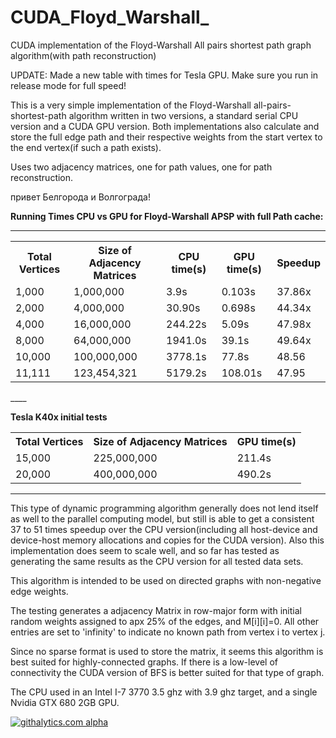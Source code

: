 CUDA_Floyd_Warshall_
====================

CUDA implementation of the Floyd-Warshall All pairs shortest path graph algorithm(with path reconstruction)

UPDATE:  Made a new table with times for Tesla GPU. Make sure you run in release mode for full speed!

This is a very simple implementation of the Floyd-Warshall all-pairs-shortest-path algorithm written in two versions,
a standard serial CPU version and a CUDA GPU version. Both implementations also calculate and store the full edge 
path and their respective weights from the start vertex to the end vertex(if such a path exists).

Uses two adjacency matrices, one for path values, one for path reconstruction.

привет Белгорода и Волгограда!

<b>Running Times CPU vs GPU for Floyd-Warshall APSP with full Path cache:</b>

___________________________

<table>
  <tr>
    <th>Total Vertices</th><th>Size of Adjacency Matrices</th><th>CPU time(s)</th><th>GPU time(s)</th><th>Speedup</th>
  </tr>
  <tr>
    <td> 1,000</td><td> 1,000,000 </td><td> 3.9s</td><td> 0.103s </td><td> 37.86x</td>
  </tr>
  <tr>
    <td> 2,000</td><td> 4,000,000 </td><td> 30.90s</td><td> 0.698s </td><td> 44.34x</td>
  </tr>
  <tr>
    <td> 4,000</td><td> 16,000,000 </td><td> 244.22s</td><td> 5.09s </td><td> 47.98x</td>
  </tr>
  <tr>
    <td> 8,000</td><td> 64,000,000 </td><td> 1941.0s</td><td> 39.1s </td><td>49.64x</td>
  </tr
  <tr>
    <td> 10,000</td><td> 100,000,000 </td><td> 3778.1s</td><td> 77.8s </td><td> 48.56</td>
  </tr>
  <tr>
    <td> 11,111</td><td> 123,454,321 </td><td> 5179.2s</td><td> 108.01s </td><td> 47.95</td>
  </tr>
</table> 
____ 

<b>Tesla K40x initial tests</b>

<table>
<tr>
    <th>Total Vertices</th><th>Size of Adjacency Matrices</th><th>GPU time(s)</th>
  </tr>
<tr>
    <td> 15,000</td><td> 225,000,000 </td><td> 211.4s</td>
  </tr>
  <tr>
    <td> 20,000</td><td> 400,000,000 </td><td> 490.2s</td>
  </tr>

</table>

___


This type of dynamic programming algorithm generally does not lend itself as well to the parallel computing model,
but still is able to get a consistent 37 to 51 times speedup over the CPU version(including all host-device 
and device-host  memory allocations and copies for the CUDA version). Also this implementation does seem to scale well,
and so far has tested as generating the same results as the CPU version for all tested data sets.

This algorithm is intended to be used on directed graphs with non-negative edge weights.

The testing generates a adjacency Matrix in row-major form with initial random weights assigned to apx 25% of the edges,
and M[i][i]=0. All other entries are set to 'infinity' to indicate no known path from vertex i to vertex j.

Since no sparse format is used to store the matrix, it seems this algorithm is best suited for highly-connected graphs.
If there is a low-level of connectivity the CUDA version of BFS is better suited for that type of graph.

The CPU used in an Intel I-7 3770 3.5 ghz with 3.9 ghz target, and a single Nvidia GTX 680 2GB GPU. 

<script>
  (function(i,s,o,g,r,a,m){i['GoogleAnalyticsObject']=r;i[r]=i[r]||function(){
  (i[r].q=i[r].q||[]).push(arguments)},i[r].l=1*new Date();a=s.createElement(o),
  m=s.getElementsByTagName(o)[0];a.async=1;a.src=g;m.parentNode.insertBefore(a,m)
  })(window,document,'script','//www.google-analytics.com/analytics.js','ga');

  ga('create', 'UA-43459430-1', 'github.com');
  ga('send', 'pageview');

</script>

[![githalytics.com alpha](https://cruel-carlota.pagodabox.com/18de473bf04c6f431030e67ad1744eaa "githalytics.com")](http://githalytics.com/OlegKonings/CUDA_Floyd_Warshall_)
